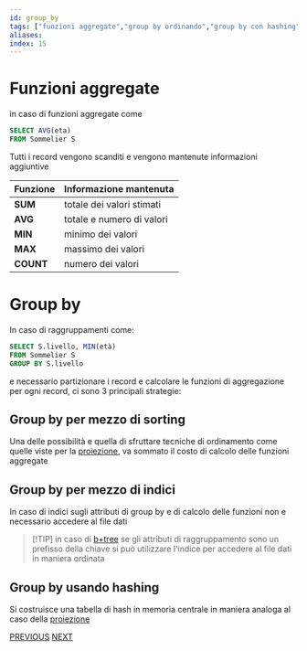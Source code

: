 ```yaml
---
id: group_by
tags: ["funzioni aggregate","group by ordinando","group by con hashing", "group by con indice"]
aliases: 
index: 15
---
```


# Funzioni aggregate

 in caso di funzioni aggregate come
 
```sql
SELECT AVG(eta)
FROM Sommelier S
```

Tutti i record vengono scanditi  e vengono mantenute informazioni aggiuntive

| **Funzione** | Informazione mantenuta    |
| ------------ | ------------------------- |
| **SUM**      | totale dei valori stimati |
| **AVG**      | totale e numero di valori |
| **MIN**      | minimo dei valori         |
| **MAX**      | massimo dei valori        |
| **COUNT**    | numero dei valori         |

# Group by

In caso di raggruppamenti come:

```sql
SELECT S.livello, MIN(età)
FROM Sommelier S
GROUP BY S.livello
```

e necessario partizionare i record e calcolare le funzioni di aggregazione per ogni record, ci sono 3 principali strategie:

## Group by per mezzo di sorting

Una delle possibilità e quella di sfruttare tecniche di ordinamento come quelle viste per la [proiezione](proiezione.md#proiettare%20[ordinando](tecnologie_basi_dati/sorting.md)), va sommato il costo di calcolo delle funzioni aggregate

## Group by per mezzo di indici

In caso di indici sugli attributi di group by e di calcolo delle funzioni non e necessario accedere al file dati

>[!TIP] in caso di [b+tree](tecnologie_basi_dati/b+tree.md) se gli attributi di raggruppamento sono un prefisso della chiave si può utilizzare l'indice per accedere al file dati in maniera ordinata

## Group by usando hashing

Si costruisce una tabella di hash in memoria centrale in maniera analoga al caso della [proiezione](proiezione.md#proiettare%20usando%20hashing)

[PREVIOUS](pages/join.md) [NEXT](tecnologie_basi_dati/operatori_modifica.md)
